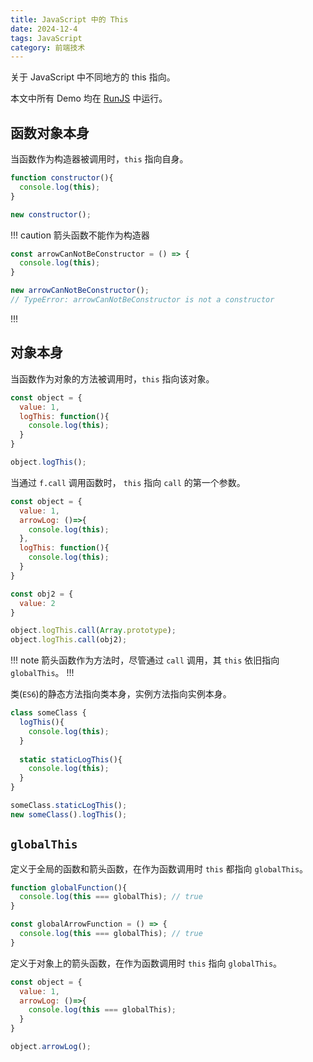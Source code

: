 ```yaml
---
title: JavaScript 中的 This
date: 2024-12-4
tags: JavaScript
category: 前端技术
---
```

关于 JavaScript 中不同地方的 this 指向。
<!--more-->

本文中所有 Demo 均在 [RunJS](https://runjs.app/play) 中运行。

## 函数对象本身

当函数作为构造器被调用时，`this` 指向自身。

```js
function constructor(){
  console.log(this);
}

new constructor();
```

!!! caution 箭头函数不能作为构造器
```js
const arrowCanNotBeConstructor = () => {
  console.log(this);
}

new arrowCanNotBeConstructor();
// TypeError: arrowCanNotBeConstructor is not a constructor
```
!!!

## 对象本身

当函数作为对象的方法被调用时，`this` 指向该对象。

```js
const object = {
  value: 1,
  logThis: function(){
    console.log(this);
  }
}

object.logThis();
```

当通过 `f.call` 调用函数时， `this` 指向 `call` 的第一个参数。

```js
const object = {
  value: 1,
  arrowLog: ()=>{
    console.log(this);
  },
  logThis: function(){
    console.log(this);
  }
}

const obj2 = {
  value: 2
}

object.logThis.call(Array.prototype);
object.logThis.call(obj2);
```

!!! note
箭头函数作为方法时，尽管通过 `call` 调用，其 `this` 依旧指向 `globalThis`。
!!!

类(`ES6`)的静态方法指向类本身，实例方法指向实例本身。

```js
class someClass {
  logThis(){
    console.log(this);
  }
  
  static staticLogThis(){
    console.log(this);
  }
}

someClass.staticLogThis();
new someClass().logThis();
```

## `globalThis`

定义于全局的函数和箭头函数，在作为函数调用时 `this` 都指向 `globalThis`。

```js
function globalFunction(){
  console.log(this === globalThis); // true
}

const globalArrowFunction = () => {
  console.log(this === globalThis); // true
}
```

定义于对象上的箭头函数，在作为函数调用时 `this` 指向 `globalThis`。

```js
const object = {
  value: 1,
  arrowLog: ()=>{
    console.log(this === globalThis);
  }
}

object.arrowLog();
```